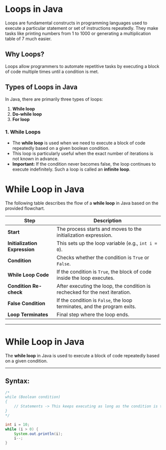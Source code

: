 # Loops in Java

Loops are fundamental constructs in programming languages used to execute a particular statement or set of instructions repeatedly. They make tasks like printing numbers from 1 to 1000 or generating a multiplication table of 7 much easier.

## Why Loops?

Loops allow programmers to automate repetitive tasks by executing a block of code multiple times until a condition is met.

## Types of Loops in Java

In Java, there are primarily three types of loops:

1. **While loop**
2. **Do-while loop**
3. **For loop**

### 1. While Loops

- The **while loop** is used when we need to execute a block of code repeatedly based on a given boolean condition.
- This loop is particularly useful when the exact number of iterations is not known in advance.
- **Important:** If the condition never becomes false, the loop continues to execute indefinitely. Such a loop is called an **infinite loop**.

# While Loop in Java

The following table describes the flow of a **while loop** in Java based on the provided flowchart.

| **Step**                     | **Description**                                                                 |
|------------------------------|-------------------------------------------------------------------------------|
| **Start**                    | The process starts and moves to the initialization expression.                |
| **Initialization Expression**| This sets up the loop variable (e.g., `int i = 0`).                           |
| **Condition**                | Checks whether the condition is `True` or `False`.                            |
| **While Loop Code**          | If the condition is `True`, the block of code inside the loop executes.       |
| **Condition Re-check**       | After executing the loop, the condition is rechecked for the next iteration.  |
| **False Condition**          | If the condition is `False`, the loop terminates, and the program exits.      |
| **Loop Terminates**          | Final step where the loop ends.                                               |

---




# While Loop in Java

The **while loop** in Java is used to execute a block of code repeatedly based on a given condition.

---

## Syntax:
```java
/*
while (Boolean condition)
{
    // Statements -> This keeps executing as long as the condition is true.
}
*/

int i = 10;  
while (i > 0) {  
    System.out.println(i);  
    i--;  
}  


